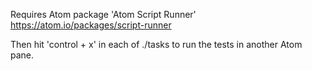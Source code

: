 Requires Atom package 'Atom Script Runner' https://atom.io/packages/script-runner

Then hit 'control + x' in each of ./tasks to run the tests in another Atom pane.
